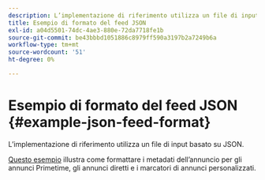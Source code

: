 ```yaml
---
description: L’implementazione di riferimento utilizza un file di input basato su JSON.
title: Esempio di formato del feed JSON
exl-id: a04d5501-74dc-4ae3-880e-72da7718fe1b
source-git-commit: be43bbbd1051886c8979ff590a3197b2a7249b6a
workflow-type: tm+mt
source-wordcount: '51'
ht-degree: 0%

---
```


# Esempio di formato del feed JSON {#example-json-feed-format}

L’implementazione di riferimento utilizza un file di input basato su JSON.

[Questo esempio](https://help.adobe.com/en_US/primetime/api/reference_implementation/json-example.json) illustra come formattare i metadati dell’annuncio per gli annunci Primetime, gli annunci diretti e i marcatori di annunci personalizzati.
